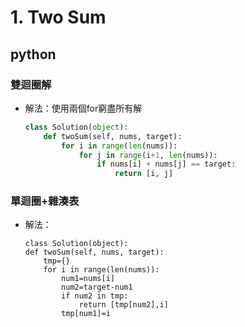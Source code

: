 # 1. Two Sum
## python
### 雙迴圈解
* 解法：使用兩個for窮盡所有解
    ```python
    class Solution(object):
        def twoSum(self, nums, target):
            for i in range(len(nums)):
                for j in range(i+1, len(nums)):
                    if nums[i] + nums[j] == target:
                        return [i, j]
    ```
### 單迴圈+雜湊表
* 解法：
    ```
    class Solution(object):
    def twoSum(self, nums, target):
        tmp={}
        for i in range(len(nums)):
            num1=nums[i]
            num2=target-num1
            if num2 in tmp:
                return [tmp[num2],i]
            tmp[num1]=i
    ```